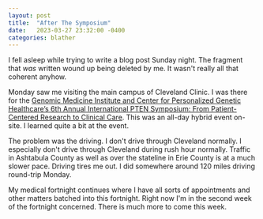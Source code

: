 ```yaml
---
layout: post
title:  "After The Symposium"
date:   2023-03-27 23:32:00 -0400
categories: blather
---
```

I fell asleep while trying to write a blog post Sunday night.  The fragment that *was* written wound up being deleted by me.  It wasn't really all that coherent anyhow.

Monday saw me visiting the main campus of Cleveland Clinic.  I was there for the [Genomic Medicine Institute and Center for Personalized Genetic Healthcare’s 6th Annual International PTEN Symposium: From Patient-Centered Research to Clinical Care](https://web.archive.org/web/20230328033509/https://www.clevelandclinicmeded.com/live/courses/pten2023/).  This was an all-day hybrid event on-site.  I learned quite a bit at the event.

The problem was the driving.  I don't drive through Cleveland normally.  I especially don't drive through Cleveland during rush hour normally.  Traffic in Ashtabula County as well as over the stateline in Erie County is at a much slower pace.  Driving tires me out.  I did somewhere around 120 miles driving round-trip Monday.

My medical fortnight continues where I have all sorts of appointments and other matters batched into this fortnight.  Right now I'm in the second week of the fortnight concerned.  There is much more to come this week.
